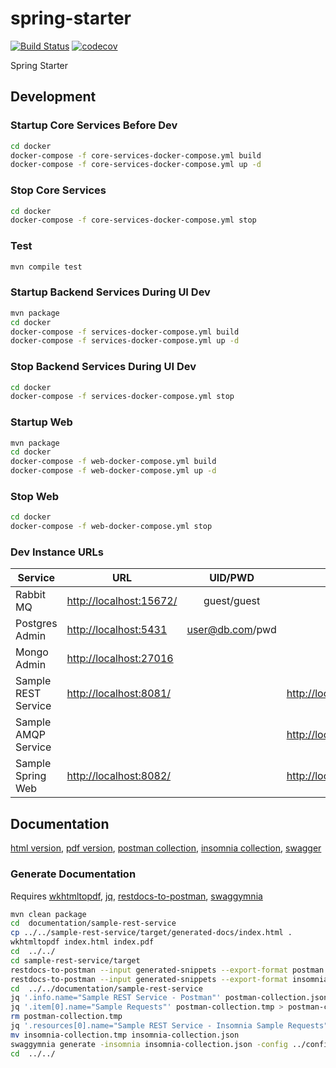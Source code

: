 # spring-starter
[![Build Status](https://travis-ci.org/perusworld/spring-starter.svg?branch=master)](https://travis-ci.org/perusworld/spring-starter)
[![codecov](https://codecov.io/gh/perusworld/spring-starter/branch/master/graph/badge.svg)](https://codecov.io/gh/perusworld/spring-starter)

Spring Starter

## Development

### Startup Core Services Before Dev
```bash
cd docker
docker-compose -f core-services-docker-compose.yml build
docker-compose -f core-services-docker-compose.yml up -d
```
### Stop Core Services
```bash
cd docker
docker-compose -f core-services-docker-compose.yml stop
```
### Test
```bash
mvn compile test
```
### Startup Backend Services During UI Dev
```bash
mvn package
cd docker
docker-compose -f services-docker-compose.yml build
docker-compose -f services-docker-compose.yml up -d
```
### Stop Backend Services During UI Dev
```bash
cd docker
docker-compose -f services-docker-compose.yml stop
```
### Startup Web
```bash
mvn package
cd docker
docker-compose -f web-docker-compose.yml build
docker-compose -f web-docker-compose.yml up -d
```
### Stop Web
```bash
cd docker
docker-compose -f web-docker-compose.yml stop
```

### Dev Instance URLs

| Service | URL | UID/PWD | Health |
| ------------- | ------------- | :-----: | --- |
| Rabbit MQ | [http://localhost:15672/](http://localhost:15672/) | guest/guest | |
| Postgres Admin | [http://localhost:5431](http://localhost:5431) | user@db.com/pwd | |
| Mongo Admin | [http://localhost:27016](http://localhost:27016) | | |
| Sample REST Service | [http://localhost:8081/](http://localhost:8081/) | | [http://localhost:9081/actuator/health](http://localhost:9081/actuator/health) |
| Sample AMQP Service | | | [http://localhost:9083/actuator/health](http://localhost:9083/actuator/health) |
| Sample Spring Web | [http://localhost:8082/](http://localhost:8082/) | | [http://localhost:9082/actuator/health](http://localhost:9082/actuator/health) |


## Documentation
[html version](documentation/sample-rest-service/index.html), [pdf version](documentation/sample-rest-service/index.pdf), [postman collection](documentation/sample-rest-service/postman-collection.json), [insomnia collection](documentation/sample-rest-service/insomnia-collection.json), [swagger](documentation/sample-rest-service/swagger.json)

### Generate Documentation
Requires [wkhtmltopdf](https://wkhtmltopdf.org/index.html), [jq](https://stedolan.github.io/jq/), [restdocs-to-postman](https://github.com/fbenz/restdocs-to-postman), [swaggymnia](https://github.com/mlabouardy/swaggymnia)

```bash
mvn clean package
cd  documentation/sample-rest-service
cp ../../sample-rest-service/target/generated-docs/index.html .
wkhtmltopdf index.html index.pdf
cd  ../../
cd sample-rest-service/target
restdocs-to-postman --input generated-snippets --export-format postman --determine-folder secondLastFolder --replacements ../../documentation/config/replacements.json --output ../../documentation/sample-rest-service/postman-collection.json
restdocs-to-postman --input generated-snippets --export-format insomnia --determine-folder secondLastFolder --replacements ../../documentation/config/replacements.json --output ../../documentation/sample-rest-service/insomnia-collection.json
cd  ../../documentation/sample-rest-service
jq '.info.name="Sample REST Service - Postman"' postman-collection.json > postman-collection.tmp
jq '.item[0].name="Sample Requests"' postman-collection.tmp > postman-collection.json
rm postman-collection.tmp
jq '.resources[0].name="Sample REST Service - Insomnia Sample Requests"' insomnia-collection.json > insomnia-collection.tmp
mv insomnia-collection.tmp insomnia-collection.json
swaggymnia generate -insomnia insomnia-collection.json -config ../config/swaggymnia.json -output json
cd  ../../
```